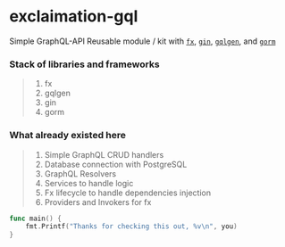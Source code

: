 # exclaimation-gql
Simple GraphQL-API Reusable module / kit with 
[`fx`](https://github.com/uber-go/fx),
[`gin`](https://github.com/gin-gonic/gin),
[`gqlgen`](https://github.com/99designs/gqlgen), and
[`gorm`](https://github.com/go-gorm/gorm)

### Stack of libraries and frameworks
> 1. fx
> 2. gqlgen
> 3. gin
> 4. gorm

### What already existed here
> 1. Simple GraphQL CRUD handlers
> 2. Database connection with PostgreSQL
> 3. GraphQL Resolvers
> 4. Services to handle logic
> 6. Fx lifecycle to handle dependencies injection
> 7. Providers and Invokers for fx

```go
func main() {
	fmt.Printf("Thanks for checking this out, %v\n", you)
}
```